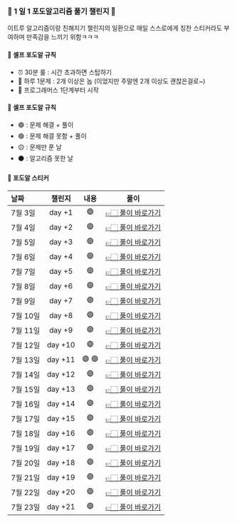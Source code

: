 ### 🍇 1 일 1 포도알고리즘 풀기 챌린지 🍇

이트루 알고리즘이랑 친해지기 챌린지의 일환으로 매일 스스로에게 칭찬 스티커라도 부여하며 만족감을 느끼기 위함ㅋㅋㅋ

#### 📌 셀프 포도알 규칙

- ⏰ 30분 룰 : 시간 초과하면 스탑하기
- 📝 하루 1문제 : 2개 이상은 놉 (이었지만 주말엔 2개 이상도 괜찮은걸로~)
- 🚀 프로그래머스 1단계부터 시작

#### 📌 셀프 포도알 규칙

- 🟣 : 문제 해결 + 풀이
- 🟢 : 문제 해결 못함 + 풀이
- 🟡 : 문제만 푼 날
- ⚫️ : 알고리즘 못한 날

#### 📌 포도알 스티커

| 날짜     | 챌린지  | 내용  | 풀이                                                                 |
| :------- | :-----: | :---: | -------------------------------------------------------------------- |
| 7월 3일  | day +1  |  🟢   | [👉🏻 풀이 바로가기](https://leetrue-log.vercel.app/pargrammers-day01) |
| 7월 4일  | day +2  |  🟣   | [👉🏻 풀이 바로가기](https://leetrue-log.vercel.app/pargrammers-day02) |
| 7월 5일  | day +3  |  🟢   | [👉🏻 풀이 바로가기](https://leetrue-log.vercel.app/pargrammers-day03) |
| 7월 6일  | day +4  |  🟣   | [👉🏻 풀이 바로가기](https://leetrue-log.vercel.app/pargrammers-day04) |
| 7월 7일  | day +5  |  🟣   | [👉🏻 풀이 바로가기](https://leetrue-log.vercel.app/pargrammers-day05) |
| 7월 8일  | day +6  |  🟣   | [👉🏻 풀이 바로가기](https://leetrue-log.vercel.app/pargrammers-day06) |
| 7월 9일  | day +7  |  🟣   | [👉🏻 풀이 바로가기](https://leetrue-log.vercel.app/pargrammers-day07) |
| 7월 10일 | day +8  |  🟣   | [👉🏻 풀이 바로가기](https://leetrue-log.vercel.app/pargrammers-day08) |
| 7월 11일 | day +9  |  🟣   | [👉🏻 풀이 바로가기](https://leetrue-log.vercel.app/pargrammers-day09) |
| 7월 12일 | day +10 |  🟣   | [👉🏻 풀이 바로가기](https://leetrue-log.vercel.app/pargrammers-day10) |
| 7월 13일 | day +11 | 🟣 🟣 | [👉🏻 풀이 바로가기](https://leetrue-log.vercel.app/pargrammers-day11) |
| 7월 14일 | day +12 |  🟣   | [👉🏻 풀이 바로가기](https://leetrue-log.vercel.app/pargrammers-day12) |
| 7월 15일 | day +13 |  🟣   | [👉🏻 풀이 바로가기](https://leetrue-log.vercel.app/pargrammers-day13) |
| 7월 16일 | day +14 |  🟣   | [👉🏻 풀이 바로가기](https://leetrue-log.vercel.app/pargrammers-day14) |
| 7월 17일 | day +15 |  🟣   | [👉🏻 풀이 바로가기](https://leetrue-log.vercel.app/pargrammers-day15) |
| 7월 18일 | day +16 |  🟣   | [👉🏻 풀이 바로가기](https://leetrue-log.vercel.app/pargrammers-day16) |
| 7월 19일 | day +17 |  🟣   | [👉🏻 풀이 바로가기](https://leetrue-log.vercel.app/pargrammers-day17) |
| 7월 20일 | day +18 |  🟣   | [👉🏻 풀이 바로가기](https://leetrue-log.vercel.app/pargrammers-day18) |
| 7월 21일 | day +19 |  🟣   | [👉🏻 풀이 바로가기](https://leetrue-log.vercel.app/pargrammers-day19) |
| 7월 22일 | day +20 |  🟣   | [👉🏻 풀이 바로가기](https://leetrue-log.vercel.app/pargrammers-day20) |
| 7월 23일 | day +21 |  🟣   | [👉🏻 풀이 바로가기](https://leetrue-log.vercel.app/pargrammers-day21) |
